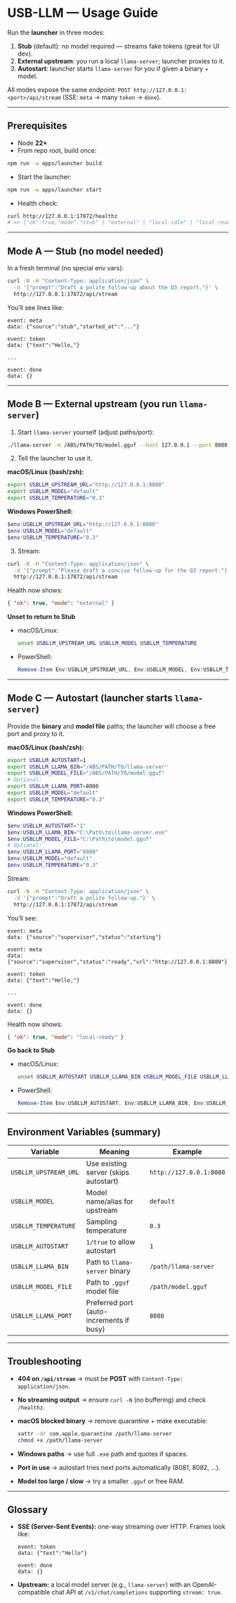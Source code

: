 # USB-LLM — Usage Guide

Run the **launcher** in three modes:

1. **Stub** (default): no model required — streams fake tokens (great for UI dev).
2. **External upstream**: you run a local `llama-server`; launcher proxies to it.
3. **Autostart**: launcher starts `llama-server` for you if given a binary + model.

All modes expose the same endpoint:
`POST http://127.0.0.1:<port>/api/stream` (SSE: `meta` → many `token` → `done`).

---

## Prerequisites

- Node **22+**
- From repo root, build once:

```bash
npm run -w apps/launcher build
```

- Start the launcher:

```bash
npm run -w apps/launcher start
```

- Health check:

```bash
curl http://127.0.0.1:17872/healthz
# => {"ok":true,"mode":"stub" | "external" | "local-idle" | "local-ready"}
```

---

## Mode A — Stub (no model needed)

In a fresh terminal (no special env vars):

```bash
curl -N -H "Content-Type: application/json" \
  -d '{"prompt":"Draft a polite follow-up about the Q3 report."}' \
  http://127.0.0.1:17872/api/stream
```

You’ll see lines like:

```
event: meta
data: {"source":"stub","started_at":"..."}

event: token
data: {"text":"Hello,"}

...

event: done
data: {}
```

---

## Mode B — External upstream (you run `llama-server`)

1. Start `llama-server` yourself (adjust paths/port):

```bash
./llama-server -m /ABS/PATH/TO/model.gguf --host 127.0.0.1 --port 8080
```

2. Tell the launcher to use it.

**macOS/Linux (bash/zsh):**

```bash
export USBLLM_UPSTREAM_URL="http://127.0.0.1:8080"
export USBLLM_MODEL="default"
export USBLLM_TEMPERATURE="0.3"
```

**Windows PowerShell:**

```powershell
$env:USBLLM_UPSTREAM_URL="http://127.0.0.1:8080"
$env:USBLLM_MODEL="default"
$env:USBLLM_TEMPERATURE="0.3"
```

3. Stream:

```bash
curl -N -H "Content-Type: application/json" \
  -d '{"prompt":"Please draft a concise follow-up for the Q3 report."}' \
  http://127.0.0.1:17872/api/stream
```

Health now shows:

```json
{ "ok": true, "mode": "external" }
```

**Unset to return to Stub**

- macOS/Linux:

  ```bash
  unset USBLLM_UPSTREAM_URL USBLLM_MODEL USBLLM_TEMPERATURE
  ```

- PowerShell:

  ```powershell
  Remove-Item Env:USBLLM_UPSTREAM_URL, Env:USBLLM_MODEL, Env:USBLLM_TEMPERATURE
  ```

---

## Mode C — Autostart (launcher starts `llama-server`)

Provide the **binary** and **model file** paths; the launcher will choose a free port and proxy to it.

**macOS/Linux (bash/zsh):**

```bash
export USBLLM_AUTOSTART=1
export USBLLM_LLAMA_BIN="/ABS/PATH/TO/llama-server"
export USBLLM_MODEL_FILE="/ABS/PATH/TO/model.gguf"
# Optional:
export USBLLM_LLAMA_PORT=8080
export USBLLM_MODEL="default"
export USBLLM_TEMPERATURE="0.3"
```

**Windows PowerShell:**

```powershell
$env:USBLLM_AUTOSTART="1"
$env:USBLLM_LLAMA_BIN="C:\Path\to\llama-server.exe"
$env:USBLLM_MODEL_FILE="C:\Path\to\model.gguf"
# Optional:
$env:USBLLM_LLAMA_PORT="8080"
$env:USBLLM_MODEL="default"
$env:USBLLM_TEMPERATURE="0.3"
```

Stream:

```bash
curl -N -H "Content-Type: application/json" \
  -d '{"prompt":"Draft a polite follow-up."}' \
  http://127.0.0.1:17872/api/stream
```

You’ll see:

```
event: meta
data: {"source":"supervisor","status":"starting"}

event: meta
data: {"source":"supervisor","status":"ready","url":"http://127.0.0.1:8080"}

event: token
data: {"text":"Hello,"}

...

event: done
data: {}
```

Health now shows:

```json
{ "ok": true, "mode": "local-ready" }
```

**Go back to Stub**

- macOS/Linux:

  ```bash
  unset USBLLM_AUTOSTART USBLLM_LLAMA_BIN USBLLM_MODEL_FILE USBLLM_LLAMA_PORT
  ```

- PowerShell:

  ```powershell
  Remove-Item Env:USBLLM_AUTOSTART, Env:USBLLM_LLAMA_BIN, Env:USBLLM_MODEL_FILE, Env:USBLLM_LLAMA_PORT
  ```

---

## Environment Variables (summary)

| Variable              | Meaning                                  | Example                 |
| --------------------- | ---------------------------------------- | ----------------------- |
| `USBLLM_UPSTREAM_URL` | Use existing server (skips autostart)    | `http://127.0.0.1:8080` |
| `USBLLM_MODEL`        | Model name/alias for upstream            | `default`               |
| `USBLLM_TEMPERATURE`  | Sampling temperature                     | `0.3`                   |
| `USBLLM_AUTOSTART`    | `1/true` to allow autostart              | `1`                     |
| `USBLLM_LLAMA_BIN`    | Path to `llama-server` binary            | `/path/llama-server`    |
| `USBLLM_MODEL_FILE`   | Path to `.gguf` model file               | `/path/model.gguf`      |
| `USBLLM_LLAMA_PORT`   | Preferred port (auto-increments if busy) | `8080`                  |

---

## Troubleshooting

- **404 on `/api/stream`** → must be **POST** with `Content-Type: application/json`.
- **No streaming output** → ensure `curl -N` (no buffering) and check `/healthz`.
- **macOS blocked binary** → remove quarantine + make executable:

  ```bash
  xattr -dr com.apple.quarantine /path/llama-server
  chmod +x /path/llama-server
  ```

- **Windows paths** → use full `.exe` path and quotes if spaces.
- **Port in use** → autostart tries next ports automatically (8081, 8082, …).
- **Model too large / slow** → try a smaller `.gguf` or free RAM.

---

## Glossary

- **SSE (Server-Sent Events):** one-way streaming over HTTP. Frames look like:

  ```
  event: token
  data: {"text":"Hello"}

  event: done
  data: {}
  ```

- **Upstream:** a local model server (e.g., `llama-server`) with an OpenAI-compatible chat API at `/v1/chat/completions` supporting `stream: true`.
